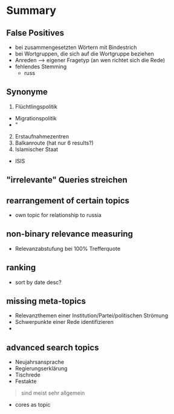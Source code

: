 # Summary

## False Positives
* bei zusammengesetzten Wörtern mit Bindestrich
* bei Wortgruppen, die sich auf die Wortgruppe beziehen
* Anreden --> eigener Fragetyp (an wen richtet sich die Rede)
* fehlendes Stemming
  + russ

## Synonyme
1. Flüchtlingspolitik
  + Migrationspolitik
  + "
2. Erstaufnahmezentren
3. Balkanroute (hat nur 6 results?)
4. Islamischer Staat
 + ISIS 

## "irrelevante" Queries streichen
## rearrangement of certain topics
* own topic for relationship to russia
## non-binary relevance measuring
* Relevanzabstufung bei 100% Trefferquote
## ranking 
* sort by date desc?

## missing meta-topics
* Relevanzthemen einer Institution/Partei/politischen Strömung
* Schwerpunkte einer Rede identifizieren
* 

## advanced search topics
* Neujahrsansprache
* Regierungserklärung
* Tischrede
* Festakte
> sind meist sehr allgemein
* cores as topic